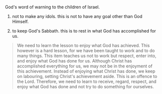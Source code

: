 God's word of warning to the children of Israel.

1. not to make any idols. this is not to have any goal other than God Himself.

2. to keep God's Sabbath. this is to rest in what God has accomplished for us.

> We need to learn the lesson to enjoy what God has achieved. This however is a hard lesson, for we have been taught to work and to do many things. This item teaches us not to work but respect, enter into, and enjoy what God has done for us. Although Christ has accomplished everything for us, we may not be in the enjoyment of this achievement. Instead of enjoying what Christ has done, we keep on labouring, setting Christ's achievement aside. This is an offence to the Lord. Therefore, we need to learn to receive, regard, respect, and enjoy what God has done and not try to do something for ourselves.

